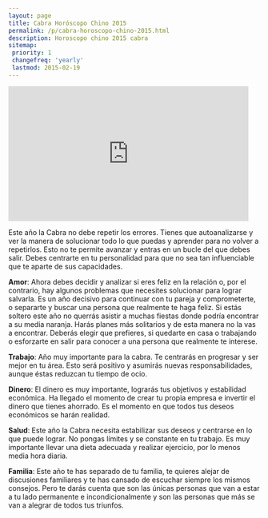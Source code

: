 ```yaml
---
layout: page
title: Cabra Horóscopo Chino 2015
permalink: /p/cabra-horoscopo-chino-2015.html
description: Horoscopo chino 2015 cabra
sitemap:
 priority: 1
 changefreq: 'yearly'
 lastmod: 2015-02-19
---
```

<iframe allowfullscreen="" frameborder="0" height="270" src="https://www.youtube.com/embed/KKuOt1abJQs" width="480"></iframe>

Este año la Cabra no debe repetir los errores. Tienes que autoanalizarse y ver la manera de solucionar todo lo que puedas y aprender para no volver a repetirlos. Esto no te permite avanzar y entras en un bucle del que debes salir.
Debes centrarte en tu personalidad para que no sea tan influenciable que te aparte de sus capacidades.

<b>Amor</b>:
Ahora debes decidir y analizar si eres feliz en la relación o, por el contrario, hay algunos problemas que necesites solucionar para lograr salvarla. Es un año decisivo para continuar con tu pareja y comprometerte, o separarte y buscar una persona que realmente te haga feliz.
Si estás soltero este año no querrás asistir a muchas fiestas donde podría encontrar a su media naranja. Harás planes más solitarios y de esta manera no la vas a encontrar. Deberás elegir que prefieres, si quedarte en casa o trabajando o esforzarte en salir para conocer a una persona que realmente te interese.

<b>Trabajo</b>:
Año muy importante para la cabra. Te centrarás en progresar y ser mejor en tu área. Esto será positivo y asumirás nuevas responsabilidades, aunque éstas reduzcan tu tiempo de ocio.

<b>Dinero</b>:
El dinero es muy importante, lograrás tus objetivos y estabilidad económica. Ha llegado el momento de crear tu propia empresa e invertir el dinero que tienes ahorrado. Es el momento en que todos tus deseos económicos se harán realidad.

<b>Salud</b>:
Este año la Cabra necesita estabilizar sus deseos y centrarse en lo que puede lograr. No pongas límites y se constante en tu trabajo. Es muy importante llevar una dieta adecuada y realizar ejercicio, por lo menos media hora diaria.

<b>Familia</b>:
Este año te has separado de tu familia, te quieres alejar de discusiones familiares y te has cansado de escuchar siempre los mismos consejos. Pero te darás cuenta que son las únicas personas que van a estar a tu lado permanente e incondicionalmente y son las personas que más se van a alegrar de todos tus triunfos.
